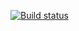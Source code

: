 [![Build status](https://ci.appveyor.com/api/projects/status/aglmta9p40fwwstm?svg=true)](https://ci.appveyor.com/project/dianaverevkina/arraybuffer)